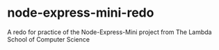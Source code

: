# node-express-mini-redo
A redo for practice of the Node-Express-Mini project from The Lambda School of Computer Science
